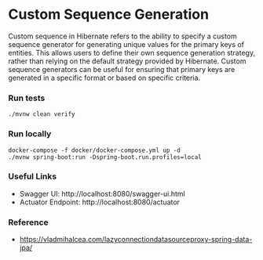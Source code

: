 # Custom Sequence Generation

Custom sequence in Hibernate refers to the ability to specify a custom sequence generator for generating unique values for the primary keys of entities. This allows users to define their own sequence generation strategy, rather than relying on the default strategy provided by Hibernate. Custom sequence generators can be useful for ensuring that primary keys are generated in a specific format or based on specific criteria.

### Run tests
`./mvnw clean verify`

### Run locally
```shell
docker-compose -f docker/docker-compose.yml up -d
./mvnw spring-boot:run -Dspring-boot.run.profiles=local
```


### Useful Links
* Swagger UI: http://localhost:8080/swagger-ui.html
* Actuator Endpoint: http://localhost:8080/actuator

### Reference

* https://vladmihalcea.com/lazyconnectiondatasourceproxy-spring-data-jpa/